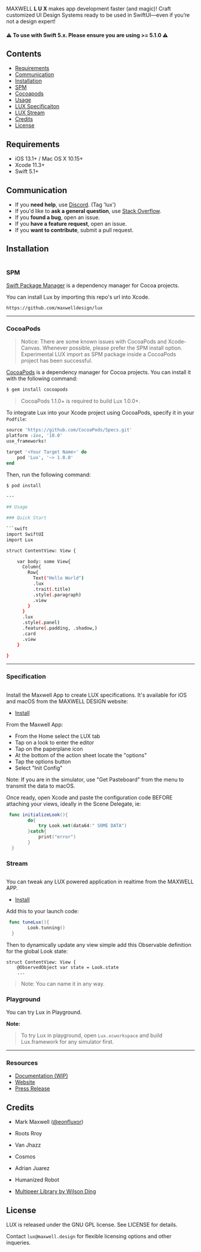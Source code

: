 <img src="https://res.cloudinary.com/maxwelldesign/image/upload/v1591974050/static/maxwelldesign5_caeiey.jpg" alt="" />

MAXWELL **L U X** makes app development faster (and magic)! Craft customized UI Design Systems ready to be used in SwiftUI—even if you’re not a design expert!

#### ⚠️ **To use with Swift 5.x. Please ensure you are using >= 5.1.0** ⚠️

## Contents

- [Requirements](#requirements)
- [Communication](#communication)
- [Installation](#installation)
- [SPM](#spm)
- [Cocoapods](#cocoapods)
- [Usage](#usage)
- [LUX Specificaiton](#specification)
- [LUX Stream](#stream)
- [Credits](#credits)
- [License](#license)

## Requirements

- iOS 13.1+ / Mac OS X 10.15+
- Xcode 11.3+
- Swift 5.1+

## Communication

- If you **need help**, use [Discord](https://luxyfy.me/lnk/discord). (Tag 'lux')
- If you'd like to **ask a general question**, use [Stack Overflow](http://stackoverflow.com/questions/tagged/lux).
- If you **found a bug**, open an issue.
- If you **have a feature request**, open an issue.
- If you **want to contribute**, submit a pull request.

## Installation

<img src="https://user-images.githubusercontent.com/66370095/84549297-468adc00-accd-11ea-9e20-d0cf91016f9c.png" alt="" />

### SPM
[Swift Package Manager](https://github.com/apple/swift-package-manager) is a dependency manager for Cocoa projects. 

You can install Lux by importing this repo's url into Xcode.

```
https://github.com/maxwelldesign/lux
```

----



### CocoaPods
>  Notice: There are some known issues with CocoaPods and Xcode-Canvas. Whenever possible, please prefer the SPM install option. Experimental LUX import as SPM package inside a CocoaPods project has been successful.


[CocoaPods](http://cocoapods.org) is a dependency manager for Cocoa projects. You can install it with the following command:

```bash
$ gem install cocoapods
```

> CocoaPods 1.1.0+ is required to build Lux 1.0.0+.


To integrate Lux into your Xcode project using CocoaPods, specify it in your `Podfile`:

```ruby
source 'https://github.com/CocoaPods/Specs.git'
platform :ios, '10.0'
use_frameworks!

target '<Your Target Name>' do
    pod 'Lux', '~> 1.0.0'
end
```

Then, run the following command:

```bash
$ pod install

---

## Usage

### Quick Start

```swift
import SwiftUI
import Lux

struct ContentView: View {

    var body: some View{
      Column{
        Row{
          Text("Hello World")
          .lux
          .trait(.title)
          .style(.paragraph)
          .view
        }
      }
      .lux
      .style(.panel)
      .feature(.padding, .shadow,)
      .card
      .view
    }

}
```
---

### Specification

<img src="https://res.cloudinary.com/maxwelldesign/image/upload/v1591974050/static/maxwelldesign_qhplxk.jpg" alt="" />

Install the Maxwell App to create LUX specifications. It's available for iOS and macOS from the MAXWELL DESIGN website:

- [Install](https://maxwell.design)

From the Maxwell App:

- From the Home select the LUX tab
- Tap on a look to enter the editor
- Tap on the paperplane icon
- At the bottom of the action sheet locate the "options"
- Tap the options button
- Select "Init Config"

Note: If you are in the simulator, use "Get Pasteboard" from the menu to transmit the data to macOS.

Once ready, open Xcode and paste the configuration code BEFORE attaching your views, ideally in the Scene Delegate, ie:

```swift
 func initializeLook(){
        do{
            try Look.set(data64:" SOME DATA")
        }catch{
            print("error")
        }
  }
```

### Stream

<img src="https://res.cloudinary.com/maxwelldesign/image/upload/v1591974050/static/maxwelldesign3_zpa2bd.jpg" alt="" />

You can tweak any LUX powered application in realtime from the MAXWELL APP.

- [Install](https://maxwell.design)

Add this to your launch code:

```swift
 func tuneLux(){
        Look.tunning()
  }
```

Then to dynamically update any view simple add this Observable definition for the global Look state:

```
struct ContentView: View {
    @ObservedObject var state = Look.state
    ...
```

> Note: You can name it in any way.

### Playground

You can try Lux in Playground.

**Note:**

> To try Lux in playground, open `Lux.xcworkspace` and build Lux.framework for any simulator first.

---

### Resources

- [Documentation (WIP)](https://luxyfy.me/lnk/docs)
- [Website](https://maxwell.design)
- [Press Release](https://luxyfy.me/lnk/PR)

## Credits

- Mark Maxwell ([@eonfluxor](https://twitter.com/robertjpayne))
- Roots Rroy
- Van Jhazz
- Cosmos
- Adrian Juarez
- Humanized Robot

- [Multipeer Library by Wilson Ding](https://github.com/dingwilson/MultiPeer)

## License

LUX is released under the GNU GPL license. See LICENSE for details.

Contact `lux@maxwell.design` for flexible licensing options and other inqueries.
